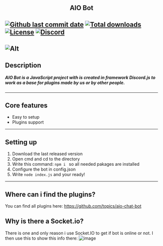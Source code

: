 ## <div align="center">AIO Bot</div>

[![Github last commit date](https://img.shields.io/github/last-commit/AIO-Chat-Bot/AIO-Bot.svg?label=Updated&logo=github&cacheSeconds=600)](https://github.com/AIO-Chat-Bot/AIO-Bot/commits)
[![Total downloads](https://img.shields.io/github/downloads/AIO-Chat-Bot/AIO-Bot/total.svg?label=Downloads&logo=github&cacheSeconds=600)](https://github.com/AIO-Chat-Bot/AIO-Bot/releases/latest)
[![License](https://img.shields.io/github/license/AIO-Chat-Bot/AIO-Bot.svg?label=License&logo=apache&cacheSeconds=2592000)](https://github.com/AIO-Chat-Bot/AIO-Bot/blob/main/LICENSE.txt)
[![Discord](https://img.shields.io/discord/1050524479341727805.svg?color=7289da&label=Discord&logo=discord&logoColor=white&cacheSeconds=3600)](https://discord.gg/nBhNgfNKmU)
---
![Alt](https://repobeats.axiom.co/api/embed/d25674b588242bbaed86638d8d7fd15c6bd47af3.svg "Repobeats analytics image")
---
## Description
##### AIO Bot is a JavaScript project with is created in framework Discord.js to work as a base for plugins made by us or by other people.
---
## Core features
- Easy to setup
- Plugins support
---
## Setting up
1) Download the last released version
2) Open cmd and cd to the directory
3) Write this command: `npm i ` so all needed pakages are installed
4) Configure the bot in config.json
5) Write `node index.js` and your ready!
---

## Where can i find the plugins?
You can find all plugins here: https://github.com/topics/aio-chat-bot
## Why is there a Socket.io?
There is one and only reason i use Socket.IO to get if bot is online or not. I then use this to show this info there:
![image](https://user-images.githubusercontent.com/55330408/206789521-aff89f83-c1e0-4c48-b0fa-63ca8cbd85c7.png)

